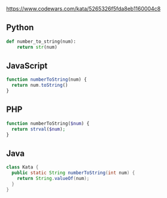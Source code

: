 https://www.codewars.com/kata/5265326f5fda8eb1160004c8

## Python
```python
def number_to_string(num):
    return str(num)
```

## JavaScript
```js
function numberToString(num) {
  return num.toString()
}
```

## PHP
```php
function numberToString($num) {
  return strval($num);
}
```

## Java
```java
class Kata {
  public static String numberToString(int num) {
    return String.valueOf(num);
  }
}
```